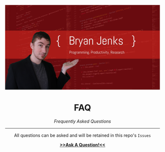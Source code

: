 <center>
  <img src="/img/image.png">
  <h1>FAQ</h1>
  <i>Frequently Asked Questions</i>
  <hr>
  <p>All questions can be asked and will be retained in this repo's <code>Issues</code></p>
  <p align='center'>
    <strong>
      <a href='https://github.com/BryanJenksCommunity/FAQ/issues/new?assignees=tallguyjenks&labels=New+Question&template=QUESTION.md&title='> >>Ask A Question!<<</a>
    </strong>
  </p>
</center>